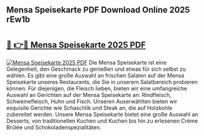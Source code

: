 ## Mensa Speisekarte PDF Download Online 2025 rEw1b

# <h2><a href="http://gcb41n.nevu.top/?p=Mensa+Speisekarte">🔗 👉🔴 Mensa Speisekarte 2025 PDF</a></h2>

[![Mensa Speisekarte 2025 PDF](https://i.imgur.com/dBaPXMq.png)](http://gcb41n.nevu.top/?p=Mensa+Speisekarte)
Die Mensa Speisekarte ist eine Gelegenheit, den Geschmack zu genießen und etwas für sich selbst zu wählen. Es gibt eine große Auswahl an frischen Salaten auf der Mensa Speisekarte unseres Restaurants, die Sie in unserem Salatbereich probieren können. Für diejenigen, die Fleisch lieben, bieten wir eine umfangreiche Auswahl an Gerichten auf der Mensa Speisekarte an: Rindfleisch, Schweinefleisch, Huhn und Fisch. Unseren Auserwählten bieten wir exquisite Gerichte wie Schaschlik und Steak an, die auf Holzkohle zubereitet werden. Unsere Mensa Speisekarte bietet eine große Auswahl an Desserts, von traditionellen Kuchen und Kuchen bis hin zu erlesenen Crème Brûlée und Schokoladenspezialitäten.
